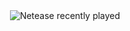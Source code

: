 <div align="center">
  <img src="https://netease-recent-profile.vercel.app/?id=1383764450&theme=card&themeColor=4566D4&size=300" alt="Netease recently played" title="Netease recently played">
</div>
